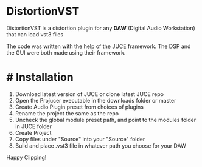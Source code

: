 # DistortionVST

DistortionVST is a distortion plugin for any **DAW** (Digital Audio Workstation) that can load vst3 files

The code was written with the help of the [JUCE][juce] framework. The DSP and the GUI were both made using their framework. 

# # Installation 

1. Download latest version of JUCE or clone latest JUCE repo
2. Open the Projucer executable in the downloads folder or master 
3. Create Audio Plugin preset from choices of plugins
4. Rename the project the same as the repo 
5. Uncheck the global module preset path, and point to the modules folder in JUCE folder
6. Create Project 
7. Copy files under "Source" into your "Source" folder 
8. Build and place .vst3 file in whatever path you choose for your DAW

Happy Clipping! 

[juce]: https://juce.com/
